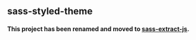 sass-styled-theme
---

#### This project has been renamed and moved to [sass-extract-js](https://github.com/adamgruber/sass-extract-js).
